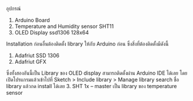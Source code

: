 อุปกรณ์

1. Arduino Board
2. Temperature and Humidity sensor SHT11
3. OLED Display ssd1306 128x64



Installation 
ก่อนอื่นต้องติดตั้ง library ให้กับ Arduino ก่อน ซึ่งสิ่งที่ต้องติดตั้งมีดังนี้
1.	Adafriut SSD 1306
2.	Adafriut GFX

ซึ่งทั้งสองอันนี้เป็น Library ของ OLED display สามารถติดตั้งผ่าน Arduino IDE ได้เลย โดยเปิดโปรแกรมแล้วเข้าไปที่
Sketch > Include library > Manage library  search ชื่อ library แล้วกด install ได้เลย
3.	SHT 1x – master 
เป็น library ของ temperature sensor
